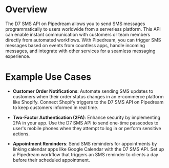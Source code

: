 # Overview

The D7 SMS API on Pipedream allows you to send SMS messages programmatically to users worldwide from a serverless platform. This API can enable instant communication with customers or team members directly from automated workflows. With Pipedream, you can trigger SMS messages based on events from countless apps, handle incoming messages, and integrate with other services for a seamless messaging experience.

# Example Use Cases

- **Customer Order Notifications**: Automate sending SMS updates to customers when their order status changes in an e-commerce platform like Shopify. Connect Shopify triggers to the D7 SMS API on Pipedream to keep customers informed in real time.

- **Two-Factor Authentication (2FA)**: Enhance security by implementing 2FA in your app. Use the D7 SMS API to send one-time passcodes to user's mobile phones when they attempt to log in or perform sensitive actions.

- **Appointment Reminders**: Send SMS reminders for appointments by linking calendar apps like Google Calendar with the D7 SMS API. Set up a Pipedream workflow that triggers an SMS reminder to clients a day before their scheduled appointment.
